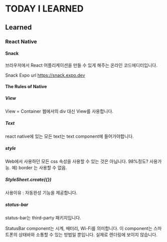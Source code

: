 # TODAY I LEARNED

## Learned

### React Native

#### Snack

브라우저에서 React 어플리케이션을 만들 수 있게 해주는 온라인 코드에디터입니다.

Snack Expo url
https://snack.expo.dev

#### The Rules of Native

##### View

View = Container
웹에서의 div 대신 View를 사용합니다.

##### Text

react native에 있는 모든 text는 text component에 들어가야합니다.

##### style

Web에서 사용하던 모든 css 속성을 사용할 수 있는 것은 아닙니다.
98%정도? 사용가능.
예) border 는 사용할 수 없음.

##### StyleSheet.create({})

사용이유 : 자동완성 기능을 제공합니다.

##### status-bar

status-bar는 third-party 패키지입니다.

StatusBar component는 시계, 배터리, Wi-Fi를 의미합니다.
이 component는 스마트폰의 상태바와 소통할 수 있는 방법일 뿐입니다.
실제로 렌더링에 보이지 않습니다.
